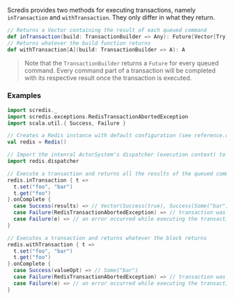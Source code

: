 Scredis provides two methods for executing transactions, namely `inTransaction` and `withTransaction`. They only differ in what they return.

```scala
// Returns a Vector containing the result of each queued command
def inTransaction(build: TransactionBuilder => Any): Future[Vector[Try[Any]]]
// Returns whatever the build function returns
def withTransaction[A](build: TransactionBuilder => A): A
```

> Note that the `TransactionBuilder` returns a `Future` for every queued command. Every command part of a transaction will be completed with its respective result once the transaction is executed.

### Examples

```scala
import scredis._
import scredis.exceptions.RedisTransactionAbortedException
import scala.util.{ Success, Failure }

// Creates a Redis instance with default configuration (see reference.conf)
val redis = Redis()

// Import the intenral ActorSystem's dispatcher (execution context) to register callbacks
import redis.dispatcher

// Execute a transaction and returns all the results of the queued commands in a Vector
redis.inTransaction { t =>
  t.set("foo", "bar")
  t.get("foo")
}.onComplete {
  case Success(results) => // Vector(Success(true), Success(Some("bar")))
  case Failure(RedisTransactionAbortedException) => // transaction was aborted due to watched keys
  case Failure(e) => // an error occurred while executing the transaction
}

// Executes a transaction and returns whatever the block returns
redis.withTransaction { t =>
  t.set("foo", "bar")
  t.get("foo")
}.onComplete {
  case Success(valueOpt) => // Some("bar")
  case Failure(RedisTransactionAbortedException) => // transaction was aborted due to watched keys
  case Failure(e) => // an error occurred while executing the transaction
}
```